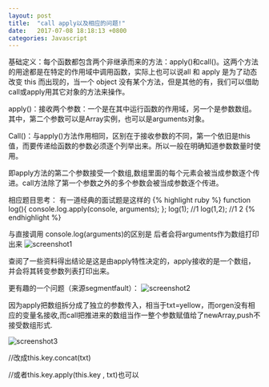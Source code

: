 ```yaml
---
layout: post
title:  "call apply以及相应的问题!"
date:   2017-07-08 18:18:13 +0800
categories: Javascript
---
```

基础定义：每个函数都包含两个非继承而来的方法：apply()和call()。这两个方法的用途都是在特定的作用域中调用函数，实际上也可以说all 和 apply 是为了动态改变 this 而出现的，当一个 object 没有某个方法，但是其他的有，我们可以借助call或apply用其它对象的方法来操作。


apply()：接收两个参数：一个是在其中运行函数的作用域，另一个是参数数组。其中，第二个参数可以是Array实例，也可以是arguments对象。

Call()：与apply()方法作用相同，区别在于接收参数的不同，第一个依旧是this值，而要传递给函数的参数必须逐个列举出来。所以一般在明确知道参数数量时使用。

即apply方法的第二个参数接受一个数组,数组里面的每个元素会被当成参数逐个传进。call方法除了第一个参数之外的多个参数会被当成参数逐个传进。

相应题目思考：
有一道经典的面试题是这样的
{% highlight ruby %}
function log(){
  console.log.apply(console, arguments);
};
log(1);   //1
log(1,2);   //1 2
{% endhighlight %}


与直接调用 console.log(arguments)的区别是 后者会将arguments作为数组打印出来
![screenshot1]({{site.url}}/assets/170708_1.png)

查阅了一些资料得出结论是这是由apply特性决定的，apply接收的是一个数组，并会将其转变参数列表打印出来。

更有趣的一个问题（来源segmentfault）：
![screenshot2]({{site.url}}/assets/170708_2.png)

因为apply把数组拆分成了独立的参数传入，相当于txt=yellow，而orgen没有相应的变量名接收,而call把推进来的数组当作一整个参数赋值给了newArray,push不接受数组形式.

![screenshot3]({{site.url}}/assets/170708_3.png)


//改成this.key.concat(txt)

//或者this.key.apply(this.key , txt)也可以
